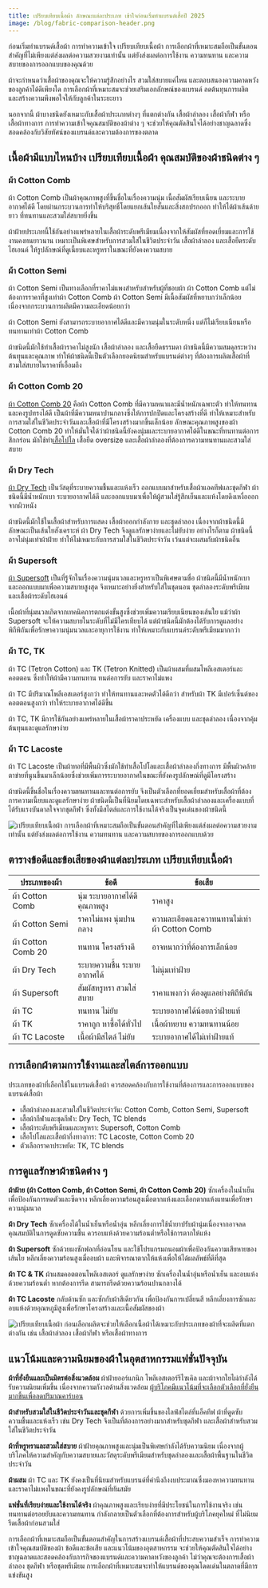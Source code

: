 ```yaml
---
title: เปรียบเทียบเนื้อผ้า ลักษณะแต่ละประเภท เข้าใจก่อนเริ่มทำแบรนด์เสื้อปี 2025
image: /blog/fabric-comparison-header.png
---
```


ก่อนเริ่มทำแบรนด์เสื้อผ้า การทำความเข้าใจ เปรียบเทียบเนื้อผ้า การเลือกผ้าที่เหมาะสมถือเป็นขั้นตอนสำคัญที่ไม่เพียงแต่ส่งผลต่อความสวยงามเท่านั้น แต่ยังส่งผลต่อการใช้งาน ความทนทาน และความสบายของการออกแบบของคุณด้วย

ผ้าจะกำหนดว่าเสื้อผ้าของคุณจะให้ความรู้สึกอย่างไร สวมใส่สบายแค่ไหน และตอบสนองความคาดหวังของลูกค้าได้ดีเพียงใด การเลือกผ้าที่เหมาะสมจะช่วยเสริมเอกลักษณ์ของแบรนด์ ลดต้นทุนการผลิต และสร้างความพึงพอใจให้กับลูกค้าในระยะยาว

นอกจากนี้ ผ้าบางชนิดยังเหมาะกับเสื้อผ้าประเภทต่างๆ ที่แตกต่างกัน เสื้อผ้าลำลอง เสื้อผ้ากีฬา หรือเสื้อผ้าทางการ การทำความเข้าใจคุณสมบัติของผ้าต่าง ๆ จะช่วยให้คุณตัดสินใจได้อย่างชาญฉลาดซึ่งสอดคล้องกับวิสัยทัศน์ของแบรนด์และความต้องการของตลาด

## เนื้อผ้ามีแบบไหนบ้าง เปรียบเทียบเนื้อผ้า คุณสมบัติของผ้าชนิดต่าง ๆ

### ผ้า Cotton Comb

ผ้า Cotton Comb เป็นผ้าคุณภาพสูงที่ขึ้นชื่อในเรื่องความนุ่ม เนื้อสัมผัสเรียบเนียน และระบายอากาศได้ดี โดยผ่านกระบวนการทำให้บริสุทธิ์โดยแยกเส้นใยสั้นและสิ่งสกปรกออก ทำให้ได้ผ้าเส้นด้ายยาว ที่ทนทานและสวมใส่สบายยิ่งขึ้น

ผ้าฝ้ายประเภทนี้ใช้กันอย่างแพร่หลายในเสื้อผ้าระดับพรีเมียมเนื่องจากให้สัมผัสที่ยอดเยี่ยมและการใช้งานคงทนยาวนาน เหมาะเป็นพิเศษสำหรับการสวมใส่ในชีวิตประจำวัน เสื้อผ้าลำลอง และเสื้อยืดระดับไฮเอนด์ ให้รูปลักษณ์ที่ดูเนี้ยบและหรูหราในขณะที่ยังคงความสบาย

### ผ้า Cotton Semi

ผ้า Cotton Semi เป็นทางเลือกที่ราคาไม่แพงสำหรับสำหรับผู้ที่ชอบผ้า ผ้า Cotton Comb แต่ไม่ต้องการราคาที่สูงเท่าผ้า Cotton Comb ผ้า Cotton Semi มีเนื้อสัมผัสที่หยาบกว่าเล็กน้อยเนื่องจากกระบวนการผลิตมีความละเอียดน้อยกว่า

ผ้า Cotton Semi ยังสามารถระบายอากาศได้ดีและมีความนุ่มในระดับหนึ่ง แต่ก็ไม่เรียบเนียนหรือทนทานเท่าผ้า Cotton Comb

ผ้าชนิดนี้มักใช้ทำเสื้อผ้าราคาไม่สูงนัก เสื้อผ้าลำลอง และเสื้อยืดธรรมดา ผ้าชนิดนี้มีความสมดุลระหว่างต้นทุนและคุณภาพ ทำให้ผ้าชนิดนี้เป็นตัวเลือกยอดนิยมสำหรับแบรนด์ต่างๆ ที่ต้องการผลิตเสื้อผ้าที่สวมใส่สบายในราคาที่เอื้อมถึง

### ผ้า Cotton Comb 20

[ผ้า Cotton Comb 20](cotton-comb-20-t-shirt) คือผ้า Cotton Comb ที่มีความหนาและมีน้ำหนักเฉพาะตัว ทำให้ทนทานและคงรูปทรงได้ดี เป็นผ้าที่มีความหนาปานกลางซึ่งให้การปกปิดและโครงสร้างที่ดี ทำให้เหมาะสำหรับการสวมใส่ในชีวิตประจำวันและเสื้อผ้าที่มีโครงสร้างมากขึ้นเล็กน้อย ลักษณะคุณภาพสูงของผ้า Cotton Comb 20 ทำให้มั่นใจได้ว่าผ้าชนิดนี้ยังคงนุ่มและระบายอากาศได้ดีในขณะที่ทนทานต่อการสึกกร่อน มักใช้ทำ[เสื้อโปโล](polo) เสื้อยืด oversize และเสื้อผ้าลำลองที่ต้องการความทนทานและสวมใส่สบาย

### ผ้า Dry Tech

[ผ้า Dry Tech](what-is-dry-tech-fabric-polo-shirt) เป็นวัสดุที่ระบายความชื้นและแห้งเร็ว ออกแบบมาสำหรับเสื้อผ้าแอคทีฟและชุดกีฬา ผ้าชนิดนี้มีน้ำหนักเบา ระบายอากาศได้ดี และออกแบบมาเพื่อให้ผู้สวมใส่รู้สึกเย็นและแห้งโดยดึงเหงื่อออกจากผิวหนัง

ผ้าชนิดนี้มักใช้ในเสื้อผ้าสำหรับการแสดง เสื้อผ้าออกกำลังกาย และชุดลำลอง เนื่องจากผ้าชนิดนี้มีลักษณะเป็นเส้นใยสังเคราะห์ ผ้า Dry Tech จึงดูแลรักษาง่ายและไม่ยับง่าย อย่างไรก็ตาม ผ้าชนิดนี้อาจไม่นุ่มเท่าผ้าฝ้าย ทำให้ไม่เหมาะกับการสวมใส่ในชีวิตประจำวัน เว้นแต่จะผสมกับผ้าชนิดอื่น

### ผ้า Supersoft

[ผ้า Supersoft](what-is-supersoft) เป็นที่รู้จักในเรื่องความนุ่มนวลและหรูหราเป็นพิเศษตามชื่อ ผ้าชนิดนี้มีน้ำหนักเบาและออกแบบมาเพื่อความสบายสูงสุด จึงเหมาะอย่างยิ่งสำหรับใส่ในชุดนอน ชุดลำลองระดับพรีเมียม และเสื้อผ้าระดับไฮเอนด์

เนื้อผ้าที่นุ่มนวลเกิดจากเทคนิคการตกแต่งขั้นสูงซึ่งช่วยเพิ่มความเรียบเนียนของเส้นใย แม้ว่าผ้า Supersoft จะให้ความสบายในระดับที่ไม่มีใครเทียบได้ แต่ผ้าชนิดนี้มักต้องได้รับการดูแลอย่างพิถีพิถันเพื่อรักษาความนุ่มนวลและอายุการใช้งาน ทำให้เหมาะกับแบรนด์ระดับพรีเมียมมากกว่า

### ผ้า TC, TK

ผ้า TC (Tetron Cotton) และ TK (Tetron Knitted) เป็นผ้าผสมที่ผสมโพลีเอสเตอร์และคอตตอน ซึ่งทำให้ผ้ามีความทนทาน ทนต่อการยับ และราคาไม่แพง

ผ้า TC มีปริมาณโพลีเอสเตอร์สูงกว่า ทำให้ทนทานและหดตัวได้ดีกว่า สำหรับผ้า TK มีเปอร์เซ็นต์ของคอตตอนสูงกว่า ทำให้ระบายอากาศได้ดีขึ้น

ผ้า TC, TK มีการใช้กันอย่างแพร่หลายในเสื้อผ้าราคาประหยัด เครื่องแบบ และชุดลำลอง เนื่องจากคุ้มต้นทุนและดูแลรักษาง่าย

### ผ้า TC Lacoste

ผ้า TC Lacoste เป็นผ้าทอที่มีพื้นผิวซึ่งมักใช้ทำเสื้อโปโลและเสื้อผ้าลำลองกึ่งทางการ มีพื้นผิวคล้ายตาข่ายที่นูนขึ้นมาเล็กน้อยซึ่งช่วยเพิ่มการระบายอากาศในขณะที่ยังคงรูปลักษณ์ที่ดูมีโครงสร้าง

ผ้าชนิดนี้ขึ้นชื่อในเรื่องความทนทานและทนต่อการยับ จึงเป็นตัวเลือกที่ยอดเยี่ยมสำหรับเสื้อผ้าที่ต้องการความเนี้ยบและดูแลรักษาง่าย ผ้าชนิดนี้เป็นที่นิยมโดยเฉพาะสำหรับเสื้อผ้าลำลองและเครื่องแบบที่ได้รับแรงบันดาลใจจากชุดกีฬา ซึ่งทั้งมีสไตล์และการใช้งานได้จริงเป็นจุดเด่นของผ้าชนิดนี้

![เปรียบเทียบเนื้อผ้า การเลือกผ้าที่เหมาะสมถือเป็นขั้นตอนสำคัญที่ไม่เพียงแต่ส่งผลต่อความสวยงามเท่านั้น แต่ยังส่งผลต่อการใช้งาน ความทนทาน และความสบายของการออกแบบด้วย](/blog/fabric-comparison-1.jpg)

## ตารางข้อดีและข้อเสียของผ้าแต่ละประเภท เปรียบเทียบเนื้อผ้า

| ประเภทของผ้า       | ข้อดี                          | ข้อเสีย                                      |
| ------------------ | ------------------------------ | -------------------------------------------- |
| ผ้า Cotton Comb    | นุ่ม ระบายอากาศได้ดี คุณภาพสูง | ราคาสูง                                      |
| ผ้า Cotton Semi    | ราคาไม่แพง นุ่มปานกลาง         | ความละเอียดและควาทนทานไม่เท่าผ้า Cotton Comb |
| ผ้า Cotton Comb 20 | ทนทาน โครงสร้างดี              | อาจหนากว่าที่ต้องการเล็กน้อย                 |
| ผ้า Dry Tech       | ระบายความชื้น ระบายอากาศได้    | ไม่นุ่มเท่าฝ้าย                              |
| ผ้า Supersoft      | สัมผัสหรูหรา สวมใส่สบาย        | ราคาแพงกว่า ต้องดูแลอย่างพิถีพิถัน           |
| ผ้า TC             | ทนทาน ไม่ยับ                   | ระบายอากาศได้น้อยกว่าฝ้ายแท้                 |
| ผ้า TK             | ราคาถูก หาซื้อได้ทั่วไป        | เนื้อผ้าหยาบ ความทนทานน้อย                   |
| ผ้า TC Lacoste     | เนื้อผ้ามีสไตล์ ไม่ยับ         | ระบายอากาศได้ไม่เท่าฝ้ายแท้                  |

## การเลือกผ้าตามการใช้งานและสไตล์การออกแบบ

ประเภทของผ้าที่เลือกใช้ในแบรนด์เสื้อผ้า ควรสอดคล้องกับการใช้งานที่ต้องการและการออกแบบของแบรนด์เสื้อผ้า

- เสื้อผ้าลำลองและสวมใส่ในชีวิตประจำวัน: Cotton Comb, Cotton Semi, Supersoft
- เสื้อผ้ากีฬาและชุดกีฬา: Dry Tech, TC blends
- เสื้อผ้าระดับพรีเมียมและหรูหรา: Supersoft, Cotton Comb
- เสื้อโปโลและเสื้อผ้ากึ่งทางการ: TC Lacoste, Cotton Comb 20
- ตัวเลือกราคาประหยัด: TK, TC blends

## การดูแลรักษาผ้าชนิดต่าง ๆ

**ผ้าฝ้าย (ผ้า Cotton Comb, ผ้า Cotton Semi, ผ้า Cotton Comb 20)** ซักเครื่องในน้ำเย็นเพื่อป้องกันการหดตัวและซีดจาง หลีกเลี่ยงความร้อนสูงเมื่อตากแห้งและเลือกตากแห้งแทนเพื่อรักษาความนุ่มนวล

**ผ้า Dry Tech** ซักเครื่องได้ในน้ำเย็นหรือน้ำอุ่น หลีกเลี่ยงการใช้น้ำยาปรับผ้านุ่มเนื่องจากอาจลดคุณสมบัติในการดูดซับความชื้น ควรอบแห้งด้วยความร้อนต่ำหรือใช้การตากให้แห้ง

**ผ้า Supersoft** ซักด้วยผงซักฟอกที่อ่อนโยน และใช้โปรแกรมถนอมผ้าเพื่อป้องกันความเสียหายของเส้นใย หลีกเลี่ยงความร้อนสูงเมื่ออบผ้า และพิจารณาตากให้แห้งเพื่อให้ได้ผลลัพธ์ที่ดีที่สุด

**ผ้า TC & TK** ผ้าผสมคอตตอนโพลีเอสเตอร์ ดูแลรักษาง่าย ซักเครื่องในน้ำอุ่นหรือน้ำเย็น และอบแห้งด้วยความร้อนต่ำ หากต้องการรีด สามารถรีดด้วยความร้อนปานกลางได้

**ผ้า TC Lacoste** กลับด้านซัก และซักกับผ้าสีเดียวกัน เพื่อป้องกันการเปลี่ยนสี หลีกเลี่ยงการซักและอบแห้งด้วยอุณหภูมิสูงเพื่อรักษาโครงสร้างและเนื้อสัมผัสของผ้า

![เปรียบเทียบเนื้อผ้า ก่อนเลือกผลิตจะช่วยให้เลือกเนื้อผ้าได้เหมาะกับประเภทของผ้าที่จะผลิตที่แตกต่างกัน เช่น เสื้อผ้าลำลอง เสื้อผ้ากีฬา หรือเสื้อผ้าทางการ](/blog/fabric-comparison-2.jpg)

## แนวโน้มและความนิยมของผ้าในอุตสาหกรรมแฟชั่นปัจจุบัน

**ผ้าที่ยั่งยืนและเป็นมิตรต่อสิ่งแวดล้อม** ผ้าฝ้ายออร์แกนิก โพลีเอสเตอร์รีไซเคิล และผ้าจากใยไผ่กำลังได้รับความนิยมเพิ่มขึ้น เนื่องจากความกังวลด้านสิ่งแวดล้อม [ผู้บริโภคมีแนวโน้มที่จะเลือกตัวเลือกที่ยั่งยืนมากขึ้นเพื่อลดปริมาณคาร์บอน](https://www.thaitextile.org/th/insign/detail.2997.1.0.html)

**ผ้าสำหรับสวมใส่ในชีวิตประจำวันและชุดกีฬา** ด้วยการเพิ่มขึ้นของไลฟ์สไตล์ที่แอ็คทีฟ ผ้าที่ดูดซับความชื้นและแห้งเร็ว เช่น Dry Tech จึงเป็นที่ต้องการอย่างมากสำหรับชุดกีฬา และเสื้อผ้าสำหรับสวมใส่ในชีวิตประจำวัน

**ผ้าที่หรูหราและสวมใส่สบาย** ผ้าฝ้ายคุณภาพสูงและนุ่มเป็นพิเศษกำลังได้รับความนิยม เนื่องจากผู้บริโภคให้ความสำคัญกับความสบายและวัสดุระดับพรีเมียมสำหรับชุดลำลองและเสื้อผ้าพื้นฐานในชีวิตประจำวัน

**ผ้าผสม** ผ้า TC และ TK ยังคงเป็นที่นิยมสำหรับแบรนด์ที่คำนึงถึงงบประมาณซึ่งมองหาความทนทานและราคาไม่แพงในขณะที่ยังคงรูปลักษณ์ที่ทันสมัย

**แฟชั่นที่เรียบง่ายและใช้งานได้จริง** ผ้าคุณภาพสูงและเรียบง่ายที่มีประโยชน์ในการใช้งานจริง เช่น ทนทานต่อรอยยับและความทนทาน กำลังกลายเป็นตัวเลือกที่ต้องการสำหรับผู้บริโภคยุคใหม่ ที่ไม่นิยมรีดเสื้อผ้าก่อนสวมใส่

การเลือกผ้าที่เหมาะสมถือเป็นขั้นตอนสำคัญในการสร้างแบรนด์เสื้อผ้าที่ประสบความสำเร็จ การทำความเข้าใจคุณสมบัติของผ้า ข้อดีและข้อเสีย และแนวโน้มของอุตสาหกรรม จะช่วยให้คุณตัดสินใจได้อย่างชาญฉลาดและสอดคล้องกับภารกิจของแบรนด์และความคาดหวังของลูกค้า ไม่ว่าคุณจะต้องการเสื้อผ้าลำลอง ชุดกีฬา หรือชุดพรีเมียม การเลือกผ้าที่เหมาะสมจะทำให้แบรนด์ของคุณโดดเด่นในตลาดที่มีการแข่งขันสูง
